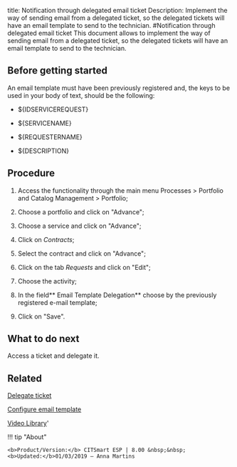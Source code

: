 title: Notification through delegated email ticket
Description: Implement the way of sending email from a delegated ticket, so the delegated tickets will have an email template to send to the technician. 
#Notification through delegated email ticket
This document allows to implement the way of sending email from a delegated ticket, so the delegated tickets will have an email template to send to the technician.

Before getting started
--------------------------

An email template must have been previously registered and, the keys to be used
in your body of text, should be the following:

-   \${IDSERVICEREQUEST}

-   \${SERVICENAME}

-   \${REQUESTERNAME}

-   \${DESCRIPTION}

Procedure
-------------

1.  Access the functionality through the main menu Processes \> Portfolio and
    Catalog Management \> Portfolio;

2.  Choose a portfolio and click on "Advance";

3.  Choose a service and click on "Advance";

4.  Click on *Contracts*;

5.  Select the contract and click on "Advance";

6.  Click on the tab *Requests* and click on "Edit";

7.  Choose the activity;

8.  In the field** Email Template Delegation** choose by the previously
    registered e-mail template;

9.  Click on "Save".

What to do next
---------------

Access a ticket and delegate it.

Related
-------

[Delegate ticket](/en-us/citsmart-esp-8/processes/tickets/use/delegate-ticket.html)

[Configure email template](/en-us/citsmart-esp-8/platform-administration/email-settings/email-templates-configure-email-template.html)

<i class='fa fa-youtube-play  fa-2x' style='color:#97ce17;vertical-align: middle;'> </i> [Video Library](https://www.youtube.com/playlist?list=PLB5qK2uzf2RNemh0QXhtOXntvZ6G6o2B_)'

!!! tip "About"

    <b>Product/Version:</b> CITSmart ESP | 8.00 &nbsp;&nbsp;
    <b>Updated:</b>01/03/2019 – Anna Martins
